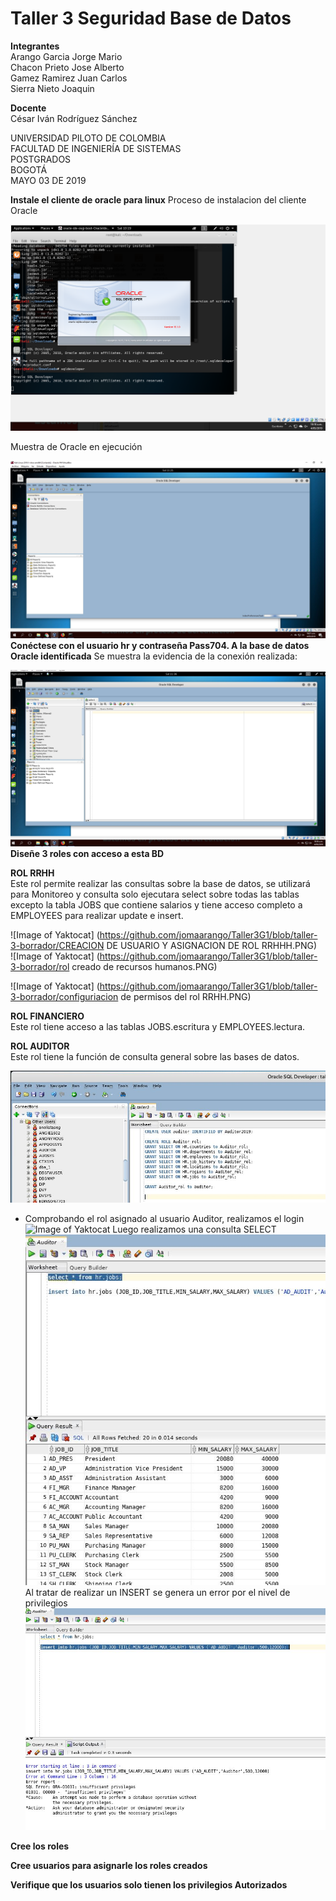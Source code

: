 # Taller 3 Seguridad Base de Datos   


**Integrantes**  
Arango Garcia Jorge Mario   
Chacon Prieto Jose Alberto   
Gamez Ramirez Juan Carlos   
Sierra Nieto Joaquin   

**Docente**   
César Iván Rodríguez Sánchez   

UNIVERSIDAD PILOTO DE COLOMBIA   
FACULTAD DE INGENIERÍA DE SISTEMAS   
POSTGRADOS   
BOGOTÁ   
MAYO 03 DE 2019   



**Instale el cliente de oracle para linux**
Proceso de instalacion del cliente Oracle  

![Image of Yaktocat](https://raw.githubusercontent.com/jomaarango/Taller3G1/taller-3-borrador/accesoDB.PNG) 



Muestra de Oracle en ejecución  

![Image of Yaktocat](https://raw.githubusercontent.com/jomaarango/Taller3G1/taller-3-borrador/OracleInstalado.JPG)  
**Conéctese con el usuario hr y contraseña Pass704. A la base de datos Oracle identificada**
Se muestra la evidencia de la conexión realizada:  

![Image of Yaktocat](https://raw.githubusercontent.com/jomaarango/Taller3G1/taller-3-borrador/Conexion.JPG) 
**Diseñe 3 roles con acceso a esta BD** 

**ROL RRHH**  
Este rol permite realizar las consultas sobre la base de datos, se utilizará para Monitoreo y consulta solo ejecutara select sobre todas las tablas excepto la tabla JOBS que contiene salarios y tiene acceso completo a EMPLOYEES para realizar update e insert.

![Image of Yaktocat] (https://github.com/jomaarango/Taller3G1/blob/taller-3-borrador/CREACION  DE USUARIO Y ASIGNACION DE ROL RRHHH.PNG)  
![Image of Yaktocat] (https://github.com/jomaarango/Taller3G1/blob/taller-3-borrador/rol creado de recursos humanos.PNG)  

![Image of Yaktocat] (https://github.com/jomaarango/Taller3G1/blob/taller-3-borrador/configuriacion de permisos del rol RRHH.PNG)  

**ROL FINANCIERO**  
Este rol tiene acceso a las tablas JOBS.escritura y EMPLOYEES.lectura.  

**ROL AUDITOR**  
Este rol tiene la función de consulta general sobre las bases de datos. 

![Image of Yaktocat](https://raw.githubusercontent.com/jomaarango/Taller3G1/taller-3-borrador/Rolauditor.JPG)  

* Comprobando el rol asignado al usuario Auditor, realizamos el login
![Image of Yaktocat](https://raw.githubusercontent.com/jomaarango/Taller3G1/taller-3-borrador/loginauditor.JPG)
  Luego realizamos una consulta SELECT 
![Image of Yaktocat](https://raw.githubusercontent.com/jomaarango/Taller3G1/taller-3-borrador/selectauditor.JPG)
  Al tratar de realizar un INSERT se genera un error por el nivel de privilegios
![Image of Yaktocat](https://raw.githubusercontent.com/jomaarango/Taller3G1/taller-3-borrador/insertauditor.JPG)

**Cree los roles** 

**Cree usuarios para asignarle los roles creados** 

**Verifique que los usuarios solo tienen los privilegios  Autorizados**
